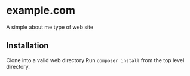# example.com

A simple about me type of web site

## Installation

Clone into a valid web directory
Run  ```composer install``` from the top level directory.
